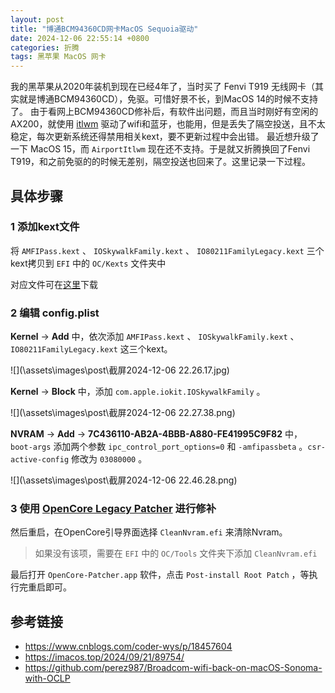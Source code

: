 ```yaml
---
layout: post
title: "博通BCM94360CD网卡MacOS Sequoia驱动"
date: 2024-12-06 22:55:14 +0800
categories: 折腾
tags: 黑苹果 MacOS 网卡
---
```


我的黑苹果从2020年装机到现在已经4年了，当时买了 Fenvi T919 无线网卡（其实就是博通BCM94360CD），免驱。可惜好景不长，到MacOS 14的时候不支持了。
由于看网上BCM94360CD修补后，有软件出问题，而且当时刚好有空闲的AX200，就使用 [itlwm](https://github.com/OpenIntelWireless/itlwm) 驱动了wifi和蓝牙，也能用，但是丢失了隔空投送，且不太稳定，每次更新系统还得禁用相关kext，要不更新过程中会出错。
最近想升级了一下 MacOS 15，而 `AirportItlwm` 现在还不支持。于是就又折腾换回了Fenvi T919，和之前免驱的的时候无差别，隔空投送也回来了。这里记录一下过程。

## 具体步骤

### 1 添加kext文件

将 `AMFIPass.kext` 、 `IOSkywalkFamily.kext` 、 `IO80211FamilyLegacy.kext` 三个kext拷贝到 `EFI` 中的 `OC/Kexts` 文件夹中

对应文件可在[这里](https://github.com/dortania/OpenCore-Legacy-Patcher/tree/main/payloads/Kexts)下载

### 2 编辑 config.plist
**Kernel** → **Add** 中，依次添加 `AMFIPass.kext` 、 `IOSkywalkFamily.kext` 、 `IO80211FamilyLegacy.kext` 这三个kext。

![](\assets\images\post\截屏2024-12-06 22.26.17.jpg)

**Kernel** → **Block** 中，添加 `com.apple.iokit.IOSkywalkFamily` 。

![](\assets\images\post\截屏2024-12-06 22.27.38.png)

**NVRAM** → **Add** → **7C436110-AB2A-4BBB-A880-FE41995C9F82** 中， `boot-args` 添加两个参数   `ipc_control_port_options=0` 和 `-amfipassbeta` 。`csr-active-config` 修改为 `03080000` 。

![](\assets\images\post\截屏2024-12-06 22.46.28.png)

### 3 使用 [OpenCore Legacy Patcher](https://github.com/dortania/OpenCore-Legacy-Patcher) 进行修补

然后重启，在OpenCore引导界面选择 `CleanNvram.efi` 来清除Nvram。

> 如果没有该项，需要在 `EFI` 中的 `OC/Tools` 文件夹下添加 `CleanNvram.efi` 

最后打开 `OpenCore-Patcher.app` 软件，点击 `Post-install Root Patch` ，等执行完重启即可。

## 参考链接

* <https://www.cnblogs.com/coder-wys/p/18457604>
* <https://imacos.top/2024/09/21/89754/>
* <https://github.com/perez987/Broadcom-wifi-back-on-macOS-Sonoma-with-OCLP>